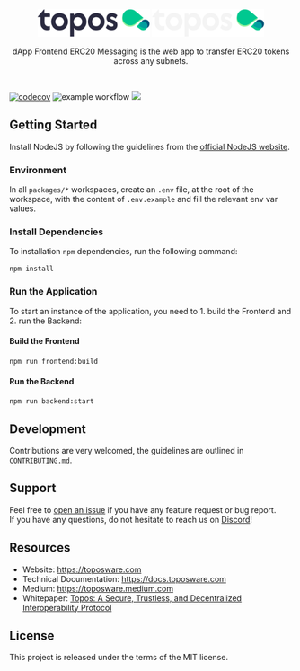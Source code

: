 <div id="top"></div>
<!-- PROJECT LOGO -->
<br />
<div align="center">

  <img src="./.github/assets/topos_logo.png#gh-light-mode-only" alt="Logo" width="200">
  <img src="./.github/assets/topos_logo_dark.png#gh-dark-mode-only" alt="Logo" width="200">

<br />

<p align="center">
dApp Frontend ERC20 Messaging is the web app to transfer ERC20 tokens across any subnets.
</p>

<br />

</div>

[![codecov](https://codecov.io/gh/topos-protocol/dapp-frontend-erc20-messaging/branch/main/graph/badge.svg?token=FOH2B2GRL9&style=flat)](https://codecov.io/gh/topos-protocol/dapp-frontend-erc20-messaging)
![example workflow](https://github.com/topos-protocol/dapp-frontend-erc20-messaging/actions/workflows/test:e2e.yml/badge.svg)
[![](https://dcbadge.vercel.app/api/server/7HZ8F8ykBT?style=flat)](https://discord.gg/7HZ8F8ykBT)

## Getting Started

Install NodeJS by following the guidelines from the [official NodeJS website](https://nodejs.dev/en/).

### Environment

In all `packages/*` workspaces, create an `.env` file, at the root of the workspace, with the content of `.env.example` and fill the relevant env var values.

### Install Dependencies

To installation `npm` dependencies, run the following command:

```
npm install
```

### Run the Application

To start an instance of the application, you need to 1. build the Frontend and 2. run the Backend:

#### Build the Frontend

```
npm run frontend:build
```

#### Run the Backend

```
npm run backend:start
```

## Development

Contributions are very welcomed, the guidelines are outlined in [`CONTRIBUTING.md`](./CONTRIBUTING.md).

## Support

Feel free to [open an issue](https://github.com/topos-protocol/dapp-frontend-erc20-messaging/issues/new) if you have any feature request or bug report.<br />
If you have any questions, do not hesitate to reach us on [Discord](https://discord.gg/7HZ8F8ykBT)!

## Resources

- Website: https://toposware.com
- Technical Documentation: https://docs.toposware.com
- Medium: https://toposware.medium.com
- Whitepaper: [Topos: A Secure, Trustless, and Decentralized
  Interoperability Protocol](https://arxiv.org/pdf/2206.03481.pdf)

## License

This project is released under the terms of the MIT license.

